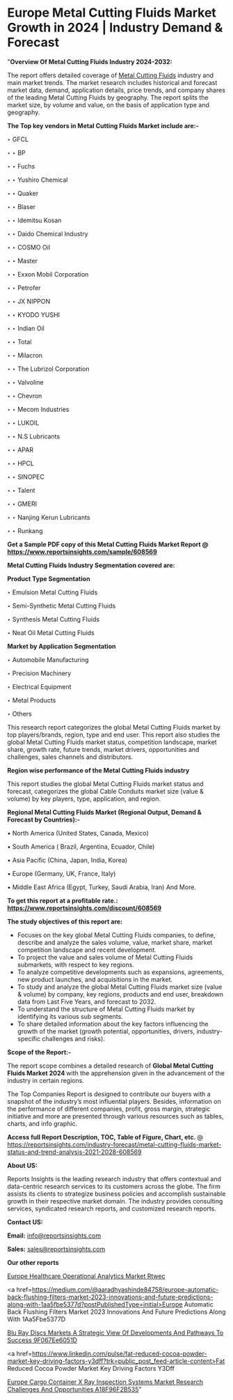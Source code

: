 # Europe Metal Cutting Fluids Market Growth in 2024 | Industry Demand & Forecast

"<strong>Overview Of Metal Cutting Fluids Industry 2024-2032:</strong>

The report offers detailed coverage of <a href=https://www.reportsinsights.com/sample/608569>Metal Cutting Fluids</a> industry and main market trends. The market research includes historical and forecast market data, demand, application details, price trends, and company shares of the leading Metal Cutting Fluids by geography. The report splits the market size, by volume and value, on the basis of application type and geography.

<strong>The Top key vendors in Metal Cutting Fluids Market include are:- </strong>

‣ GFCL

‣ 
‣ BP

‣ 
‣ Fuchs

‣ 
‣ Yushiro Chemical

‣ 
‣ Quaker

‣ 
‣ Blaser

‣ 
‣ Idemitsu Kosan

‣ 
‣ Daido Chemical Industry

‣ 
‣ COSMO Oil

‣ 
‣ Master

‣ 
‣ Exxon Mobil Corporation

‣ 
‣ Petrofer

‣ 
‣ JX NIPPON

‣ 
‣ KYODO YUSHI

‣ 
‣ Indian Oil

‣ 
‣ Total

‣ 
‣ Milacron

‣ 
‣ The Lubrizol Corporation

‣ 
‣ Valvoline

‣ 
‣ Chevron

‣ 
‣ Mecom Industries

‣ 
‣ LUKOIL

‣ 
‣ N.S Lubricants

‣ 
‣ APAR

‣ 
‣ HPCL

‣ 
‣ SINOPEC

‣ 
‣ Talent

‣ 
‣ GMERI

‣ 
‣ Nanjing Kerun Lubricants

‣ 
‣ Runkang

<strong>Get a Sample PDF copy of this Metal Cutting Fluids Market Report </strong><strong>@ <a href=https://www.reportsinsights.com/sample/608569 style=color:#0000ff;>https://www.reportsinsights.com/sample/608569</a> </strong>

<strong>Metal Cutting Fluids Industry Segmentation covered are:</strong>

<strong>Product Type Segmentation</strong>

‣    Emulsion Metal Cutting Fluids

‣ Semi-Synthetic Metal Cutting Fluids

‣ Synthesis Metal Cutting Fluids

‣ Neat Oil Metal Cutting Fluids

<strong>Market by Application Segmentation</strong>

‣   Automobile Manufacturing

‣ Precision Machinery

‣ Electrical Equipment

‣ Metal Products

‣ Others

This research report categorizes the global Metal Cutting Fluids market by top players/brands, region, type and end user. This report also studies the global Metal Cutting Fluids market status, competition landscape, market share, growth rate, future trends, market drivers, opportunities and challenges, sales channels and distributors.

<strong>Region wise performance of the Metal Cutting Fluids industry</strong><strong> </strong>

This report studies the global Metal Cutting Fluids market status and forecast, categorizes the global Cable Conduits market size (value &amp; volume) by key players, type, application, and region. 

<strong>Regional Metal Cutting Fluids Market (Regional Output, Demand &amp; Forecast by Countries):-</strong>

• North America (United States, Canada, Mexico)

• South America ( Brazil, Argentina, Ecuador, Chile)

• Asia Pacific (China, Japan, India, Korea)

• Europe (Germany, UK, France, Italy)

• Middle East Africa (Egypt, Turkey, Saudi Arabia, Iran) And More.

<strong>To get this report at a profitable rate.: <a href=https://www.reportsinsights.com/discount/608569 style=color:#0000ff;>https://www.reportsinsights.com/discount/608569</a></strong>

<strong>The study objectives of this report are:</strong>
<ul>
  <li>Focuses on the key global Metal Cutting Fluids companies, to define, describe and analyze the sales volume, value, market share, market competition landscape and recent development.</li>
  <li>To project the value and sales volume of Metal Cutting Fluids submarkets, with respect to key regions.</li>
  <li>To analyze competitive developments such as expansions, agreements, new product launches, and acquisitions in the market.</li>
  <li>To study and analyze the global Metal Cutting Fluids market size (value &amp; volume) by company, key regions, products and end user, breakdown data from Last Five Years, and forecast to 2032.</li>
  <li>To understand the structure of Metal Cutting Fluids market by identifying its various sub segments.</li>
  <li>To share detailed information about the key factors influencing the growth of the market (growth potential, opportunities, drivers, industry-specific challenges and risks).</li>
</ul>
<strong>Scope of the Report:-</strong><strong> </strong>

The report scope combines a detailed research of <strong>Global Metal Cutting Fluids Market 2024 </strong>with the apprehension given in the advancement of the industry in certain regions.

The Top Companies Report is designed to contribute our buyers with a snapshot of the industry’s most influential players. Besides, information on the performance of different companies, profit, gross margin, strategic initiative and more are presented through various resources such as tables, charts, and info graphic.

<strong>Access full Report Description, TOC, Table of Figure, Chart, etc. </strong>@   <a href=https://reportsinsights.com/industry-forecast/metal-cutting-fluids-market-status-and-trend-analysis-2021-2028-608569 style=color:#0000ff;>https://reportsinsights.com/industry-forecast/metal-cutting-fluids-market-status-and-trend-analysis-2021-2028-608569</a>

<strong>About US:</strong>

Reports Insights is the leading research industry that offers contextual and data-centric research services to its customers across the globe. The firm assists its clients to strategize business policies and accomplish sustainable growth in their respective market domain. The industry provides consulting services, syndicated research reports, and customized research reports.

<strong>Contact US:</strong>

<p class=""""><b>Email:</b> <a href=mailto:info@reportsinsights.com>info@reportsinsights.com</a></p>
<p class=""""><b>Sales:</b> <a href=mailto:sales@reportsinsights.com>sales@reportsinsights.com</a></p>

<strong>Our other reports</strong>

<a href=https://www.linkedin.com/pulse/europe-healthcare-operational-analytics-market-rtwec/>Europe Healthcare Operational Analytics Market Rtwec</a>

<a href=https://medium.com/@aaradhyashinde84758/europe-automatic-back-flushing-filters-market-2023-innovations-and-future-predictions-along-with-1aa5fbe5377d?postPublishedType=initial>Europe Automatic Back Flushing Filters Market 2023 Innovations And Future Predictions Along With 1Aa5Fbe5377D</a>

<a href=https://medium.com/@reportinsights.ja/blu-ray-discs-markets-a-strategic-view-of-developments-and-pathways-to-success-9f067ee6051d>Blu Ray Discs Markets A Strategic View Of Developments And Pathways To Success 9F067Ee6051D</a>

<a href=https://www.linkedin.com/pulse/fat-reduced-cocoa-powder-market-key-driving-factors-y3dff?trk=public_post_feed-article-content>Fat Reduced Cocoa Powder Market Key Driving Factors Y3Dff</a>

<a href=https://medium.com/@nadeemkazi654/europe-cargo-container-x-ray-inspection-systems-market-research-challenges-and-opportunities-a18f96f2b535>Europe Cargo Container X Ray Inspection Systems Market Research Challenges And Opportunities A18F96F2B535</a>"
